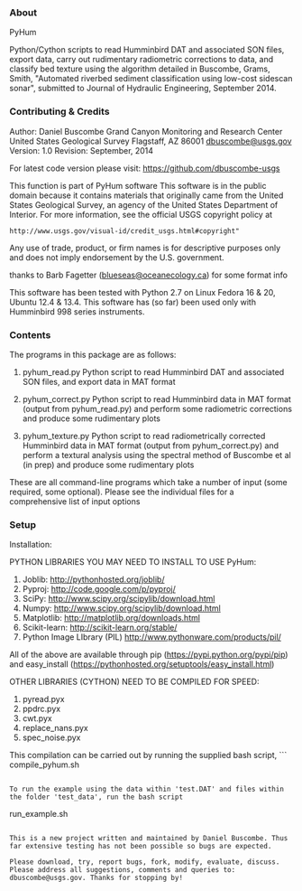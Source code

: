 ### About
PyHum

Python/Cython scripts to read Humminbird DAT and associated SON files, export data, carry out rudimentary radiometric corrections to data, and classify bed texture using the algorithm detailed in Buscombe, Grams, Smith, "Automated riverbed sediment classification using low-cost sidescan sonar", submitted to Journal of Hydraulic Engineering, September 2014.

### Contributing & Credits

Author:    Daniel Buscombe
           Grand Canyon Monitoring and Research Center
           United States Geological Survey
           Flagstaff, AZ 86001
           dbuscombe@usgs.gov
Version: 1.0      Revision: September, 2014

For latest code version please visit:
https://github.com/dbuscombe-usgs

This function is part of PyHum software
This software is in the public domain because it contains materials that originally came 
from the United States Geological Survey, an agency of the United States Department of Interior. 
For more information, see the official USGS copyright policy at 
```
http://www.usgs.gov/visual-id/credit_usgs.html#copyright"
```

Any use of trade, product, or firm names is for descriptive purposes only and does not imply endorsement by the U.S. government. 

thanks to Barb Fagetter (blueseas@oceanecology.ca) for some format info

This software has been tested with Python 2.7 on Linux Fedora 16 & 20, Ubuntu 12.4 & 13.4.
This software has (so far) been used only with Humminbird 998 series instruments. 

### Contents

The programs in this package are as follows:
1) pyhum_read.py
Python script to read Humminbird DAT and associated SON files, and export data in MAT format

2) pyhum_correct.py
Python script to read Humminbird data in MAT format (output from pyhum_read.py) and perform some radiometric corrections and produce some rudimentary plots

3) pyhum_texture.py
Python script to read radiometrically corrected Humminbird data in MAT format (output from pyhum_correct.py) and perform a textural analysis using the spectral method of Buscombe et al (in prep) and produce some rudimentary plots

These are all command-line programs which take a number of input (some required, some optional). Please see the individual files for a comprehensive list of input options

### Setup

Installation:

PYTHON LIBRARIES YOU MAY NEED TO INSTALL TO USE PyHum:
1) Joblib: http://pythonhosted.org/joblib/
2) Pyproj: http://code.google.com/p/pyproj/
3) SciPy: http://www.scipy.org/scipylib/download.html
4) Numpy: http://www.scipy.org/scipylib/download.html
5) Matplotlib: http://matplotlib.org/downloads.html
6) Scikit-learn: http://scikit-learn.org/stable/
7) Python Image LIbrary (PIL) http://www.pythonware.com/products/pil/

All of the above are available through pip (https://pypi.python.org/pypi/pip) and easy_install (https://pythonhosted.org/setuptools/easy_install.html)

OTHER LIBRARIES (CYTHON) NEED TO BE COMPILED FOR SPEED:
1) pyread.pyx
2) ppdrc.pyx
3) cwt.pyx
4) replace_nans.pyx
5) spec_noise.pyx

This compilation can be carried out by running the supplied bash script, ```
compile_pyhum.sh
```

To run the example using the data within 'test.DAT' and files within the folder 'test_data', run the bash script 
```
run_example.sh
```

This is a new project written and maintained by Daniel Buscombe. Thus far extensive testing has not been possible so bugs are expected. 

Please download, try, report bugs, fork, modify, evaluate, discuss. Please address all suggestions, comments and queries to: dbuscombe@usgs.gov. Thanks for stopping by! 



